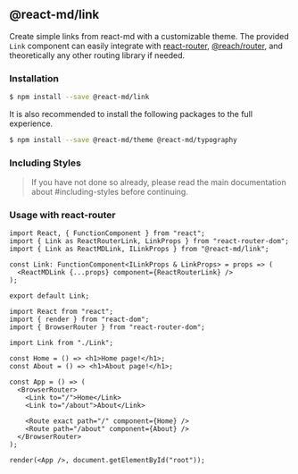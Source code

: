## @react-md/link

Create simple links from react-md with a customizable theme. The provided `Link`
component can easily integrate with
[react-router](https://github.com/ReactTraining/react-router),
[@reach/router](https://github.com/reach/router), and theoretically any other
routing library if needed.

### Installation

```sh
$ npm install --save @react-md/link
```

It is also recommended to install the following packages to the full experience.

```sh
$ npm install --save @react-md/theme @react-md/typography
```

### Including Styles

> If you have not done so already, please read the main documentation about
> #including-styles before continuing.

### Usage with react-router

```tsx
import React, { FunctionComponent } from "react";
import { Link as ReactRouterLink, LinkProps } from "react-router-dom";
import { Link as ReactMDLink, ILinkProps } from "@react-md/link";

const Link: FunctionComponent<ILinkProps & LinkProps> = props => (
  <ReactMDLink {...props} component={ReactRouterLink} />
);

export default Link;
```

```tsx
import React from "react";
import { render } from "react-dom";
import { BrowserRouter } from "react-router-dom";

import Link from "./Link";

const Home = () => <h1>Home page!</h1>;
const About = () => <h1>About page!</h1>;

const App = () => (
  <BrowserRouter>
    <Link to="/">Home</Link>
    <Link to="/about">About</Link>

    <Route exact path="/" component={Home} />
    <Route path="/about" component={About} />
  </BrowserRouter>
);

render(<App />, document.getElementById("root"));
```
